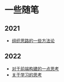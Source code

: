# 一些随笔

## 2021

- [组织思路的一些方法论](/documents/essay/organize_idea.md)

## 2022

- [对于前端构建的一点思考](/documents/essay/web_building.md)
- [关于学习的思考](/documents/essay/study_dash.md)
